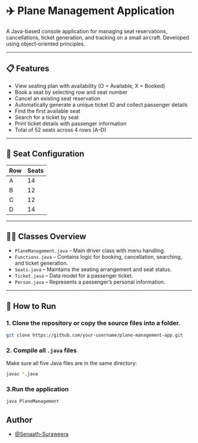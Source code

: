 # ✈️ Plane Management Application

A Java-based console application for managing seat reservations, cancellations, ticket generation, and tracking on a small aircraft. Developed using object-oriented principles.

---

## 📋 Features

- View seating plan with availability (O = Available, X = Booked)
- Book a seat by selecting row and seat number
- Cancel an existing seat reservation
- Automatically generate a unique ticket ID and collect passenger details
- Find the first available seat
- Search for a ticket by seat
- Print ticket details with passenger information
- Total of 52 seats across 4 rows (A–D)

---

## 🧾 Seat Configuration

| Row | Seats |
|-----|-------|
| A   | 14    |
| B   | 12    |
| C   | 12    |
| D   | 14    |

---

## 🧑‍💻 Classes Overview

- `PlaneManagement.java` – Main driver class with menu handling.
- `Functions.java` – Contains logic for booking, cancellation, searching, and ticket generation.
- `Seats.java` – Maintains the seating arrangement and seat status.
- `Ticket.java` – Data model for a passenger ticket.
- `Person.java` – Represents a passenger’s personal information.

---

## 🚀 How to Run

### 1. Clone the repository or copy the source files into a folder.

```bash 
git clone https://github.com/your-username/plane-management-app.git
```

### 2. Compile all `.java` files
Make sure all five Java files are in the same directory:
```bash
javac *.java
```

### 3.Run the application
```bash 
java PlaneManagement
```


## Author

- [@Senaath-Suraweera](https://www.github.com/Senaath-Suraweera)